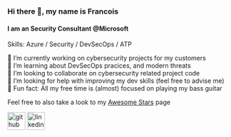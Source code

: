 ### Hi there 👋, my name is Francois
#### I am an Security Consultant @Microsoft

Skills: Azure / Security / DevSecOps / ATP

🔭 I’m currently working on cybersecurity projects for my customers \
🌱 I’m learning about DevSecOps pracices, and modern threats \
👯 I’m looking to collaborate on cybersecurity related project code \
🤔 I’m looking for help with improving my dev skills (feel free to advise me) \
🎸 Fun fact: All my free time is (almost) focused on playing my bass guitar

Feel free to also take a look to my [Awesome Stars](Awesome-Stars.md) page

[<img src='https://cdn.jsdelivr.net/npm/simple-icons@3.0.1/icons/github.svg' alt='github' height='40'>](https://github.com/fslef)  [<img src='https://cdn.jsdelivr.net/npm/simple-icons@3.0.1/icons/linkedin.svg' alt='linkedin' height='40'>](https://www.linkedin.com/in/fslef/)  
